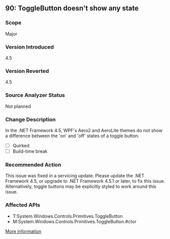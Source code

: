 ## 90: ToggleButton doesn't show any state

### Scope
Major

### Version Introduced
4.5

### Version Reverted
4.5

### Source Analyzer Status
Not planned

### Change Description
In the .NET Framework 4.5, WPF's Aero2 and AeroLite themes do not show a difference between the 'on' and 'off' states of a toggle button.

- [ ] Quirked
- [ ] Build-time break

### Recommended Action
This issue was fixed in a servicing update. Please update the .NET Framework 4.5, or upgrade to .NET Framework 4.5.1 or later, to fix this issue. Alternatively, toggle buttons may be explicitly styled to work around this issue.

### Affected APIs
* T:System.Windows.Controls.Primitives.ToggleButton
* M:System.Windows.Controls.Primitives.ToggleButton.#ctor

[More information](http://stackoverflow.com/questions/12450751/togglebutton-doesnt-show-any-state)

<!--
    ### Notes
    Analyzer can check xaml
-->


